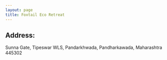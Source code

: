 ```yaml
---
layout: page
title: Foxtail Eco Retreat
---
```



## Address:
<p>
Sunna Gate, Tipeswar WLS,
Pandarkhwada, Pandharkawada,
Maharashtra 445302
</p>